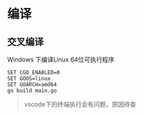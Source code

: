 # 编译

## 交叉编译
Windows 下编译Linux 64位可执行程序
```
SET CGO_ENABLED=0
SET GOOS=linux
SET GOARCH=amd64
go build main.go
```

> vscode下的终端执行会有问题，原因待查